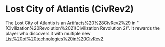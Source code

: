# Lost City of Atlantis (CivRev2)

The Lost City of Atlantis is an [Artifacts%20%28CivRev2%29](artifact) in "[Civilization%20Revolution%202](Civilization Revolution 2)". It rewards the player who discovers it with multiple new [List%20of%20technologies%20in%20CivRev2](technologies).